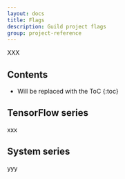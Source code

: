 ```yaml
---
layout: docs
title: Flags
description: Guild project flags
group: project-reference
---
```


XXX

## Contents

* Will be replaced with the ToC
{:toc}

## TensorFlow series

xxx

## System series

yyy
